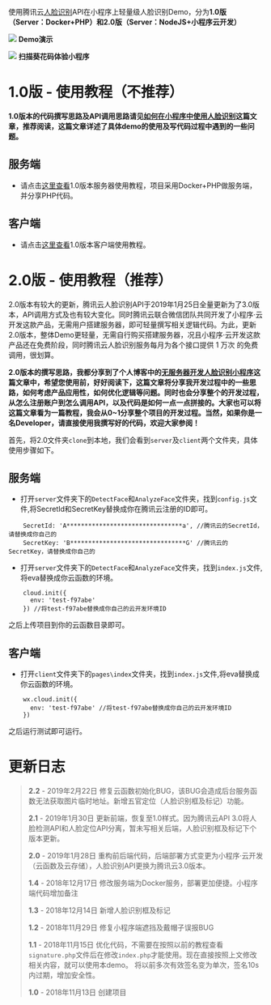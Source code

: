使用腾讯云[人脸识别](https://cloud.tencent.com/product/FaceRecognition)API在小程序上轻量级人脸识别Demo，分为**1.0版（Server：Docker+PHP）**和**2.0版（Server：NodeJS+小程序云开发）**

![](https://techeek-cn-1251732175.cos.ap-chengdu.myqcloud.com/wx_AI_face/Snipaste_2018-12-14_17-02-37.png)
**Demo演示**

![](https://techeek-cn-1251732175.cos.ap-chengdu.myqcloud.com/wx_AI_face/gh_78c3a0f83969_1280.jpg)
**扫描葵花码体验小程序**

# 1.0版 - 使用教程（不推荐）

**1.0版本的代码撰写思路及API调用思路请见[如何在小程序中使用人脸识别](https://www.techeek.cn/wx-AI-face)这篇文章，推荐阅读，这篇文章详述了具体demo的使用及写代码过程中遇到的一些问题。**

## 服务端

- 请点击[这里查看](1.0/server/readme.md)1.0版本服务器使用教程，项目采用Docker+PHP做服务端，并分享PHP代码。

## 客户端

- 请点击[这里查看](1.0/client/readme.md)1.0版本客户端使用教程。

# 2.0版 - 使用教程（推荐）

2.0版本有较大的更新，腾讯云人脸识别API于2019年1月25日全量更新为了3.0版本，API调用方式及也有较大变化。同时腾讯云联合微信团队共同开发了小程序·云开发这款产品，无需用户搭建服务器，即可轻量撰写相关逻辑代码。为此，更新2.0版本，整体Demo更轻量，无需自行购买搭建服务器，况且小程序·云开发这款产品还在免费阶段，同时腾讯云人脸识别服务每月为各个接口提供 1 万次 的免费调用，很划算。

**2.0版本的撰写思路，我都分享到了个人博客中的[无服务器开发人脸识别小程序](https://www.techeek.cn/wx-wxcloud-AIface)这篇文章中，希望您使用前，好好阅读下，这篇文章将分享我开发过程中的一些思路，如何考虑产品应用性，如何优化逻辑等问题。同时也会分享整个的开发过程，从怎么注册账户到怎么调用API，以及代码是如何一点一点拼接的。大家也可以将这篇文章看为一篇教程，我会从0~1分享整个项目的开发过程。当然，如果你是一名Developer，请直接使用我撰写好的代码，欢迎大家参阅！**

首先，将2.0文件夹`clone`到本地，我们会看到`server`及`client`两个文件夹，具体使用步骤如下。


## 服务端

- 打开`server`文件夹下的`DetectFace`和`AnalyzeFace`文件夹，找到`config.js`文件,将SecretId和SecretKey替换成你在腾讯云注册的ID即可。
```
    SecretId: 'A********************************a', //腾讯云的SecretId，请替换成你自己的
    SecretKey: 'B********************************G' //腾讯云的SecretKey，请替换成你自己的
```

- 打开`server`文件夹下的`DetectFace`和`AnalyzeFace`文件夹，找到`index.js`文件,将eva替换成你云函数的环境。
```
    cloud.init({
      env: 'test-f97abe'
    }) //将test-f97abe替换成你自己的云开发环境ID
```

之后上传项目到你的云函数目录即可。

## 客户端
- 打开`client`文件夹下的`pages\index`文件夹，找到`index.js`文件,将eva替换成你云函数的环境。
```
    wx.cloud.init({
      env: 'test-f97abe' //将test-f97abe替换成你自己的云开发环境ID
    })
```
之后运行测试即可运行。


# 更新日志  
> **2.2** - 2019年2月22日 修复云函数初始化BUG，该BUG会造成后台服务函数无法获取图片临时地址。新增五官定位（人脸识别框及标记）功能。
>
> **2.1** - 2019年1月30日 更新前端，恢复至1.0样式。因为腾讯云API 3.0将人脸检测API和人脸定位API分离，暂未写相关后端，人脸识别框及标记下个版本更新。
>
> **2.0** - 2019年1月28日 重构前后端代码，后端部署方式变更为小程序·云开发（云函数及云存储），人脸识别API更换为腾讯云3.0版本。
>
> **1.4** - 2018年12月17日 修改服务端为Docker服务，部署更加便捷。小程序端代码增加备注  
>
> **1.3** - 2018年12月14日 新增人脸识别框及标记  
>
> **1.2** - 2018年11月29日 修复小程序端遮挡及戴帽子误报BUG  
>
> **1.1** - 2018年11月15日 优化代码，不需要在按照以前的教程查看`signature.php`文件后在修改`index.php`才能使用。现在直接按照上文修改相关内容，就可以使用本demo。 将以前多次有效签名变为单次，签名10s内过期，增加安全性。  
>
> **1.0** - 2018年11月13日 创建项目